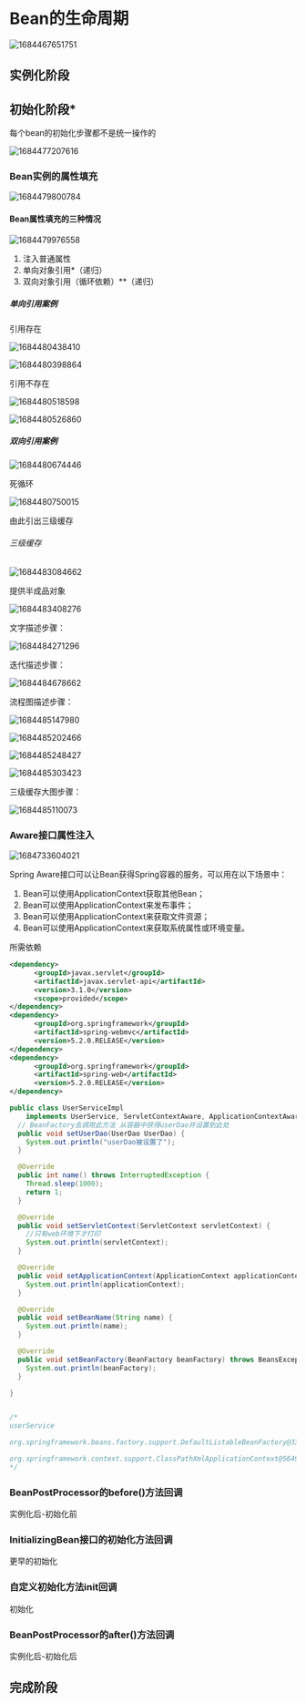 # Bean的生命周期

![1684467651751](image/23-05-19-Bean的生命周期/1684467651751.png)

## 实例化阶段

## 初始化阶段*

每个bean的初始化步骤都不是统一操作的

![1684477207616](image/23-05-19-Bean的生命周期/1684477207616.png)

### Bean实例的属性填充

![1684479800784](image/23-05-19-Bean的生命周期/1684479800784.png)

#### Bean属性填充的三种情况

![1684479976558](image/23-05-19-Bean的生命周期/1684479976558.png)

1. 注入普通属性
2. 单向对象引用*（递归）
3. 双向对象引用（循环依赖）**（递归）

##### 单向引用案例

引用存在

![1684480438410](image/23-05-19-Bean的生命周期/1684480438410.png)

![1684480398864](image/23-05-19-Bean的生命周期/1684480398864.png)

引用不存在

![1684480518598](image/23-05-19-Bean的生命周期/1684480518598.png)

![1684480526860](image/23-05-19-Bean的生命周期/1684480526860.png)

##### 双向引用案例

![1684480674446](image/23-05-19-Bean的生命周期/1684480674446.png)

死循环

![1684480750015](image/23-05-19-Bean的生命周期/1684480750015.png)

由此引出三级缓存

###### 三级缓存

![1684483084662](image/23-05-19-Bean的生命周期/1684483084662.png)

提供半成品对象

![1684483408276](image/23-05-19-Bean的生命周期/1684483408276.png)

文字描述步骤：

![1684484271296](image/23-05-19-Bean的生命周期/1684484271296.png)

迭代描述步骤：

![1684484678662](image/23-05-19-Bean的生命周期/1684484678662.png)

流程图描述步骤：

![1684485147980](image/23-05-19-Bean的生命周期/1684485147980.png)

![1684485202466](image/23-05-19-Bean的生命周期/1684485202466.png)

![1684485248427](image/23-05-19-Bean的生命周期/1684485248427.png)

![1684485303423](image/23-05-19-Bean的生命周期/1684485303423.png)

三级缓存大图步骤：

![1684485110073](image/23-05-19-Bean的生命周期/1684485110073.png)

### Aware接口属性注入

![1684733604021](image/23-05-19-Bean的生命周期/1684733604021.png)

Spring Aware接口可以让Bean获得Spring容器的服务，可以用在以下场景中：

1. Bean可以使用ApplicationContext获取其他Bean；
2. Bean可以使用ApplicationContext来发布事件；
3. Bean可以使用ApplicationContext来获取文件资源；
4. Bean可以使用ApplicationContext来获取系统属性或环境变量。

所需依赖

```xml
<dependency>
      <groupId>javax.servlet</groupId>
      <artifactId>javax.servlet-api</artifactId>
      <version>3.1.0</version>
      <scope>provided</scope>
</dependency>
<dependency>
      <groupId>org.springframework</groupId>
      <artifactId>spring-webmvc</artifactId>
      <version>5.2.0.RELEASE</version>
</dependency>
<dependency>
      <groupId>org.springframework</groupId>
      <artifactId>spring-web</artifactId>
      <version>5.2.0.RELEASE</version>
</dependency>
```

```java
public class UserServiceImpl
    implements UserService, ServletContextAware, ApplicationContextAware, BeanFactoryAware, BeanNameAware {
  // BeanFactory去调用此方法 从容器中获得userDao并设置到此处
  public void setUserDao(UserDao UserDao) {
    System.out.println("userDao被设置了");
  }

  @Override
  public int name() throws InterruptedException {
    Thread.sleep(1000);
    return 1;
  }

  @Override
  public void setServletContext(ServletContext servletContext) {
    //只有web环境下才打印
    System.out.println(servletContext);
  }

  @Override
  public void setApplicationContext(ApplicationContext applicationContext) throws BeansException {
    System.out.println(applicationContext);
  }

  @Override
  public void setBeanName(String name) {
    System.out.println(name);
  }

  @Override
  public void setBeanFactory(BeanFactory beanFactory) throws BeansException {
    System.out.println(beanFactory);
  }

}


/*
userService

org.springframework.beans.factory.support.DefaultListableBeanFactory@333291e3: defining beans [org.example.processor.MyComPonentBeanFactoryPostProcessor#0,org.example.processor.MyBeanPostProcessor#0,userService,userDao,PersionDao]; root of factory hierarchy

org.springframework.context.support.ClassPathXmlApplicationContext@5649fd9b, started on Mon May 22 13:54:47 CST 2023
*/
```

### BeanPostProcessor的before()方法回调

实例化后-初始化前

### InitializingBean接口的初始化方法回调

更早的初始化

### 自定义初始化方法init回调

初始化

### BeanPostProcessor的after()方法回调

实例化后-初始化后

## 完成阶段
